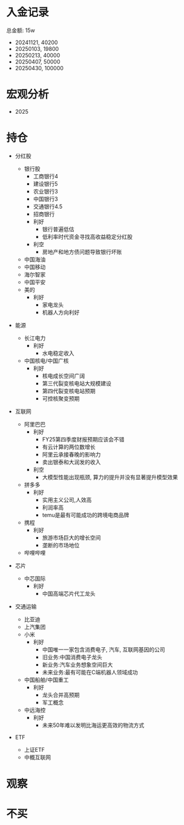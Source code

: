 # 入金记录
总金额: 15w
* 20241121, 40200
* 20250103, 19800
* 20250213, 40000
* 20250407, 50000
* 20250430, 100000

# 宏观分析
* 2025




# 持仓
* 分红股
  * 银行股
    * 工商银行4
    * 建设银行5
    * 农业银行3
    * 中国银行3
    * 交通银行4.5
    * 招商银行
    * 利好
      * 银行普遍低估
      * 低利率时代资金寻找高收益稳定分红股
    * 利空
      * 房地产和地方债问题导致银行坏账
  * 中国海油
  * 中国移动
  * 海尔智家
  * 中国平安
  * 美的
    * 利好
      * 家电龙头
      * 机器人方向利好

* 能源
  * 长江电力
    * 利好
      * 水电稳定收入
  * 中国核电/中国广核
    * 利好
      * 核电成长空间广阔
      * 第三代裂变核电站大规模建设
      * 第四代裂变核电站预期
      * 可控核聚变预期

* 互联网
  * 阿里巴巴
    * 利好
      * FY25第四季度财报预期应该会不错
      * 有云计算的两位数增长
      * 阿里云承接春晚的影响力
      * 卖出银泰和大润发的收入
    * 利空
      * 大模型性能出现瓶颈, 算力的提升并没有显著提升模型效果
  * 拼多多
    * 利好
      * 实用主义公司,人效高
      * 利润率高
      * temu是最有可能成功的跨境电商品牌
  * 携程
    * 利好
      * 旅游市场巨大的增长空间
      * 垄断的市场地位
  * 哔哩哔哩

* 芯片
  * 中芯国际
    * 利好
      * 中国高端芯片代工龙头

* 交通运输
  * 比亚迪
  * 上汽集团
  * 小米
    * 利好
      * 中国唯一一家包含消费电子, 汽车, 互联网基因的公司
      * 旧业务:中国消费电子龙头
      * 新业务:汽车业务想象空间巨大
      * 未来业务:最有可能在C端机器人领域成功
  * 中国船舶/中国重工
    * 利好
      * 龙头合并高预期
      * 军工概念
  * 中远海控
    * 利好
      * 未来50年难以发明比海运更高效的物流方式

* ETF
  * 上证ETF
  * 中概互联网

# 观察



# 不买